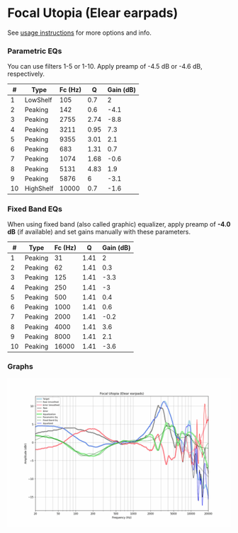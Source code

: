 # Focal Utopia (Elear earpads)
See [usage instructions](https://github.com/jaakkopasanen/AutoEq#usage) for more options and info.

### Parametric EQs
You can use filters 1-5 or 1-10. Apply preamp of -4.5 dB or -4.6 dB, respectively.

|   # | Type      |   Fc (Hz) |    Q |   Gain (dB) |
|-----|-----------|-----------|------|-------------|
|   1 | LowShelf  |       105 | 0.7  |         2   |
|   2 | Peaking   |       142 | 0.6  |        -4.1 |
|   3 | Peaking   |      2755 | 2.74 |        -8.8 |
|   4 | Peaking   |      3211 | 0.95 |         7.3 |
|   5 | Peaking   |      9355 | 3.01 |         2.1 |
|   6 | Peaking   |       683 | 1.31 |         0.7 |
|   7 | Peaking   |      1074 | 1.68 |        -0.6 |
|   8 | Peaking   |      5131 | 4.83 |         1.9 |
|   9 | Peaking   |      5876 | 6    |        -3.1 |
|  10 | HighShelf |     10000 | 0.7  |        -1.6 |

### Fixed Band EQs
When using fixed band (also called graphic) equalizer, apply preamp of **-4.0 dB** (if available) and set gains manually with these parameters.

|   # | Type    |   Fc (Hz) |    Q |   Gain (dB) |
|-----|---------|-----------|------|-------------|
|   1 | Peaking |        31 | 1.41 |         2   |
|   2 | Peaking |        62 | 1.41 |         0.3 |
|   3 | Peaking |       125 | 1.41 |        -3.3 |
|   4 | Peaking |       250 | 1.41 |        -3   |
|   5 | Peaking |       500 | 1.41 |         0.4 |
|   6 | Peaking |      1000 | 1.41 |         0.6 |
|   7 | Peaking |      2000 | 1.41 |        -0.2 |
|   8 | Peaking |      4000 | 1.41 |         3.6 |
|   9 | Peaking |      8000 | 1.41 |         2.1 |
|  10 | Peaking |     16000 | 1.41 |        -3.6 |

### Graphs
![](./Focal%20Utopia%20(Elear%20earpads).png)
